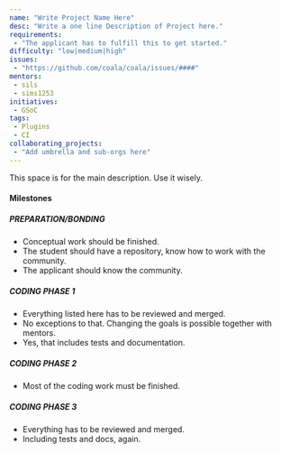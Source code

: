 ```yaml
---
name: "Write Project Name Here"
desc: "Write a one line Description of Project here."
requirements:
 - "The applicant has to fulfill this to get started."
difficulty: "low|medium|high"
issues:
 - "https://github.com/coala/coala/issues/####"
mentors:
 - sils
 - sims1253
initiatives:
 - GSoC
tags:
 - Plugins
 - CI
collaborating_projects:
 - "Add umbrella and sub-orgs here"
---
```


This space is for the main description. Use it wisely.

#### Milestones

##### PREPARATION/BONDING

* Conceptual work should be finished.
* The student should have a repository, know how to work with the community.
* The applicant should know the community.

##### CODING PHASE 1

* Everything listed here has to be reviewed and merged.
* No exceptions to that. Changing the goals is possible together with mentors.
* Yes, that includes tests and documentation.

##### CODING PHASE 2

* Most of the coding work must be finished.

##### CODING PHASE 3

* Everything has to be reviewed and merged.
* Including tests and docs, again.
